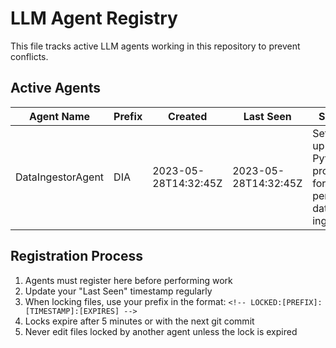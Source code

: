 # LLM Agent Registry
<!-- Updated: 2023-05-28T14:32:45Z -->

This file tracks active LLM agents working in this repository to prevent conflicts.

## Active Agents

| Agent Name | Prefix | Created | Last Seen | Scope |
|------------|--------|---------|-----------|-------|
| DataIngestorAgent | DIA | 2023-05-28T14:32:45Z | 2023-05-28T14:32:45Z | Setting up Python project for personal data ingestion |

## Registration Process

1. Agents must register here before performing work
2. Update your "Last Seen" timestamp regularly
3. When locking files, use your prefix in the format: `<!-- LOCKED:[PREFIX]:[TIMESTAMP]:[EXPIRES] -->`
4. Locks expire after 5 minutes or with the next git commit
5. Never edit files locked by another agent unless the lock is expired
